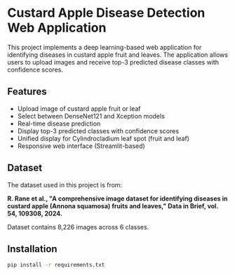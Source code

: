 # Custard Apple Disease Detection Web Application

This project implements a deep learning-based web application for identifying diseases in custard apple fruit and leaves. The application allows users to upload images and receive top-3 predicted disease classes with confidence scores.

## Features

- Upload image of custard apple fruit or leaf
- Select between DenseNet121 and Xception models
- Real-time disease prediction
- Display top-3 predicted classes with confidence scores
- Unified display for Cylindrocladium leaf spot (fruit and leaf)
- Responsive web interface (Streamlit-based)

## Dataset

The dataset used in this project is from:

**R. Rane et al., "A comprehensive image dataset for identifying diseases in custard apple (Annona squamosa) fruits and leaves," Data in Brief, vol. 54, 109308, 2024.**

Dataset contains 8,226 images across 6 classes.

## Installation

```bash
pip install -r requirements.txt

